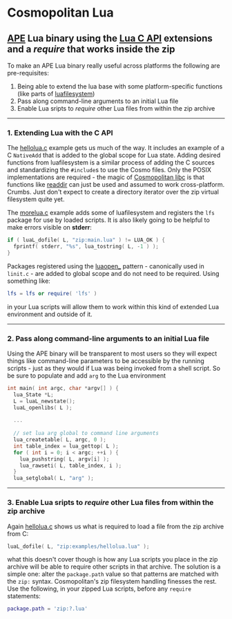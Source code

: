 # Cosmopolitan Lua

## [APE](https://justine.lol/cosmopolitan/index.html) Lua binary using the [Lua C API](https://www.lua.org/pil/24.html) extensions and a _require_ that works inside the zip


To make an APE Lua binary really useful across platforms the following are pre-requisites:

1. Being able to extend the lua base with some platform-specific functions (like parts of [luafilesystem](https://github.com/keplerproject/luafilesystem))
2. Pass along command-line arguments to an initial Lua file
3. Enable Lua sripts to _require_ other Lua files from within the zip archive

---
### 1. Extending Lua with the C API

The [hellolua.c](https://github.com/jart/cosmopolitan/blob/master/examples/hellolua.lua) example gets us much of the way. It includes an example of 
a C ```NativeAdd``` that is added to the global scope for Lua state. Adding desired functions from luafilesystem is a similar process of adding the C sources and
standardizing the ```#include```s to use the Cosmo files. Only the POSIX implementations are required - the magic of [Cosmopolitan libc](https://justine.lol/cosmopolitan/documentation.html) 
is that functions like [readdir](https://justine.lol/cosmopolitan/documentation.html#readdir) can just be used and assumed to work cross-platform. Crumbs. Just don't expect to create a directory iterator over the zip virtual filesystem quite yet.

The [morelua.c](https://github.com/cdrubin/cosmopolitan/blob/master/examples/morelua.lua) example adds some of luafilesystem and registers the ```lfs```
package for use by loaded scripts. It is also likely going to be helpful to make errors visible on __stderr__:

```C
if ( luaL_dofile( L, "zip:main.lua" ) != LUA_OK ) {
  fprintf( stderr, "%s", lua_tostring( L, -1 ) );
}
```

Packages registered using the [luaopen_](https://github.com/cdrubin/cosmopolitan/blob/5a2fead17beb36deeeb9b12afe7d0965fd0ee2be/examples/morelua.c#L627) pattern - canonically used in ```linit.c``` - are added to global scope and do not need to be required. Using something like:

```lua
lfs = lfs or require( 'lfs' )
```
in your Lua scripts will allow them to work within this kind of extended Lua environment and outside of it.


---
### 2. Pass along command-line arguments to an initial Lua file

Using the APE binary will be transparent to most users so they will expect things like command-line parameters to be accessible by the running scripts - just
as they would if Lua was being invoked from a shell script. So be sure to populate and add ```arg``` to the Lua environment

```C
int main( int argc, char *argv[] ) {
  lua_State *L;
  L = luaL_newstate();
  luaL_openlibs( L );
  
  ...
  
  // set lua arg global to command line arguments
  lua_createtable( L, argc, 0 );
  int table_index = lua_gettop( L );
  for ( int i = 0; i < argc; ++i ) {
    lua_pushstring( L, argv[i] );
    lua_rawseti( L, table_index, i );
  }
  lua_setglobal( L, "arg" );

```

---
### 3. Enable Lua sripts to _require_ other Lua files from within the zip archive

Again [hellolua.c](https://github.com/jart/cosmopolitan/blob/master/examples/hellolua.lua) shows us what is required to load a file from the zip archive 
from C:

```c
luaL_dofile( L, "zip:examples/hellolua.lua" );
```
what this doesn't cover though is how any Lua scripts you place in the zip archive will be able to require other scripts in that archive. The solution
is a simple one: alter the ```package.path``` value so that patterns are matched with the ```zip:``` syntax. Cosmopolitan's zip filesystem handling finesses the rest.
Use the following, in your zipped Lua scripts, before any ```require``` statements:

```lua
package.path = 'zip:?.lua'
```

